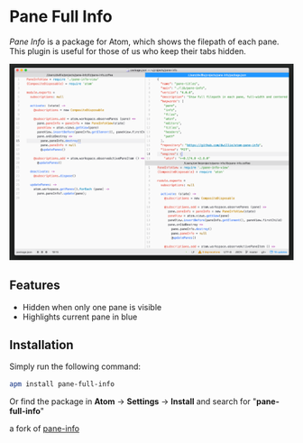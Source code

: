 # Pane Full Info

_Pane Info_ is a package for Atom, which shows the filepath of each pane. This plugin is useful for those of us who keep their tabs hidden.

![Pane Info Screenshot](https://github.com/dwillie/atom-pane-info/raw/master/screenshot.png)

## Features <a id="features"></a>

  * Hidden when only one pane is visible
  * Highlights current pane in blue

## Installation <a id="installation"></a>

Simply run the following command:
```sh
apm install pane-full-info
```

Or find the package in **Atom** &rarr; **Settings** &rarr; **Install** and search for "**pane-full-info**"

a fork of [pane-info](https://github.com/sberan/atom-pane-info)

